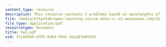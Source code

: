 ```yaml
---
content_type: resource
description: This resource contains 2 problems based on wavelenghts of photons.
file: /media/https%3A/open-learning-course-data-rc.s3.amazonaws.com/22-56j-noninvasive-imaging-in-biology-and-medicine-fall-2005/f1c4d9d5e7b5836459a5d1a167e8fa55_hw1.pdf
file_type: application/pdf
resourcetype: Document
title: hw1.pdf
uid: f1c4d9d5-e7b5-8364-59a5-d1a167e8fa55
---
```

